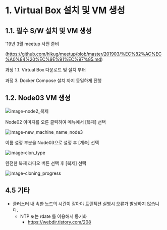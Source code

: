 # 1. Virtual Box 설치 및 VM 생성

## 1.1. 필수 S/W 설치 및 VM 생성

'19년 3월 meetup 사전 준비

(https://github.com/hlkug/meetup/blob/master/201903/%EC%82%AC%EC%A0%84%20%EC%9E%91%EC%97%85.md)

과정 1.1. Virtual Box 다운로드 및 설치 부터

과정 3. Docker Compose 설치 까지 동일하게 진행



## 1.2. Node03 VM 생성
![image-node2_복제](https://github.com/hlkug/meetup/blob/master/201905/images/node2_%EB%B3%B5%EC%A0%9C.png)

Node02 이미지를 오른 클릭하여 메뉴에서 [복제] 선택

![image-new_machine_name_node3](https://github.com/hlkug/meetup/blob/master/201905/images/new_machine_name_node3.png)

이름 설정 부분을 Node03으로 설정 후  [계속] 선택

![image-clon_type](https://github.com/hlkug/meetup/blob/master/201905/images/clon_type.png)

완전한 복제 라디오 버튼 선택 후 [복제] 선택

![image-cloning_progress](https://github.com/hlkug/meetup/blob/master/201905/images/cloning_progress.png)

## 4.5 기타

* 클러스터 내 속한 노드의 시간이 같아야 트랜잭션 실행시 오류가 발생하지 않습니다.
  * NTP 또는 rdate 를 이용해서 동기화
    * https://webdir.tistory.com/208

